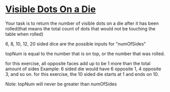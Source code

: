 # [Visible Dots On a Die](https://www.codewars.com/kata/visible-dots-on-a-die "https://www.codewars.com/kata/5a39724945ddce2223000800")

Your task is to return the number of visible dots on a die after it has been rolled(that means the total count of dots that would not be touching the table when rolled)

6, 8, 10, 12, 20 sided dice are the possible inputs for "numOfSides" 

topNum is equal to the number that is on top, or the number that was rolled.

for this exercise, all opposite faces add up to be 1 more than the total amount of sides
  Example: 6 sided die would have 6 opposite 1, 4 opposite 3, and so on.
for this exercise, the 10 sided die starts at 1 and ends on 10.

Note: topNum will never be greater than numOfSides
